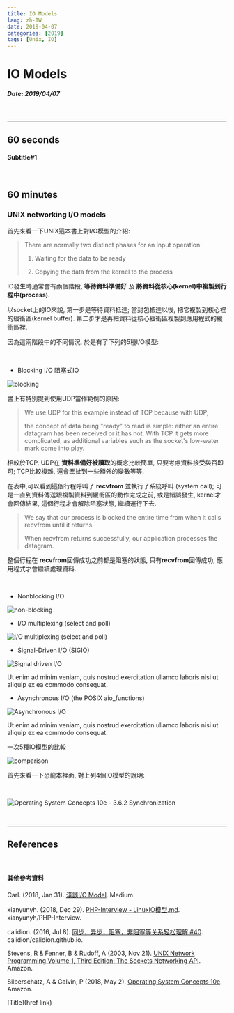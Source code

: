 ```yaml
---
title: IO Models
lang: zh-TW
date: 2019-04-07
categories: [2019]
tags: [Unix, IO]
---
```



# IO Models

##### Date: 2019/04/07

<br>

---


## 60 seconds

#### Subtitle#1


<br>




## 60 minutes

### UNIX networking I/O models

首先來看一下UNIX這本書上對I/O模型的介紹:

>There are normally two distinct phases for
an input operation:
>
>1. Waiting for the data to be ready
>
>2. Copying the data from the kernel to the process

IO發生時通常會有兩個階段, **等待資料準備好** 及 **將資料從核心(kernel)中複製到行程中(process)**.

以socket上的IO來說, 第一步是等待資料抵達; 當封包抵達以後, 把它複製到核心裡的緩衝區(kernel buffer).
第二步才是再把資料從核心緩衝區複製到應用程式的緩衝區裡.

因為這兩階段中的不同情況, 於是有了下列的5種I/O模型:

<br>

- Blocking I/O 阻塞式IO

![blocking][img#02]

書上有特別提到使用UDP當作範例的原因:

>We use UDP for this example instead of TCP because with UDP,
>
>the concept of data being
"ready" to read is simple: either an entire datagram has been received or it has not. With
TCP it gets more complicated, as additional variables such as the socket's low-water mark
come into play.

相較於TCP, UDP在 **資料準備好被讀取**的概念比較簡單, 只要考慮資料接受與否即可;
TCP比較複雜, 還會牽扯到一些額外的變數等等.

在表中,可以看到這個行程呼叫了 **recvfrom** 並執行了系統呼叫 (system call);
可是一直到資料傳送跟複製資料到緩衝區的動作完成之前, 或是錯誤發生, kernel才會回傳結果,
這個行程才會解除阻塞狀態, 繼續運行下去.

> We say that our process is blocked the entire time from when it calls recvfrom until it
returns.
>
>When recvfrom returns successfully, our application processes the datagram.

整個行程在 **recvfrom**回傳成功之前都是阻塞的狀態, 只有**recvfrom**回傳成功, 應用程式才會繼續處理資料.

<br>

- Nonblocking I/O

![non-blocking][img#03]

- I/O multiplexing (select and poll)

![I/O multiplexing (select and poll)][img#04]


- Signal-Driven I/O (SIGIO)

![Signal driven I/O][img#05]

Ut enim ad minim veniam, quis nostrud exercitation ullamco laboris nisi ut aliquip ex ea commodo consequat.

- Asynchronous I/O (the POSIX aio_functions)

![Asynchronous I/O][img#06]

Ut enim ad minim veniam, quis nostrud exercitation ullamco laboris nisi ut aliquip ex ea commodo consequat.


一次5種IO模型的比較

![comparison][img#07]





首先來看一下恐龍本裡面, 對上列4個IO模型的說明:

<br>

![Operating System Concepts 10e - 3.6.2 Synchronization][img#01]


<br>

---


## References

[img#01]: /images/2019/april/3e9d19e1edb50b83f1c5ff8fffab1113cadaea87c7dd657b3522d0af6cbe4ee7.png "Operating System Concepts 10e - 3.6.2 Synchronization"

[img#02]: /images/2019/april/2d17e41441c8e68ca4a6821001854913e331c54133df21edd496523c6075cd27.png "Blocking I/O model"

[img#03]: /images/2019/april/64f94a916b338d380d953ee7f144a1694252abe87e3e62b07e14301cd1e7825d.png

[img#04]: /images/2019/april/a524eac80b80ffc018295d5d0a635068bd7fae111c6e7f0c1f0006f50f4205cd.png "I/O multiplexing"

[img#05]: /images/2019/april/0476506e7b93e82d3f6c05f13ecab2d174ab6c33234d9b35c477b0b16a1c92dc.png "Signal driven I/O"

[img#06]: /images/2019/april/9a725fe7d43dfdeda3e49c72a9d28332624c9ef43cf7c85dea3a0c871b66f8d4.png "Asynchronous I/O"

[img#07]: /images/2019/april/1a308013c3e7b257a863e230ca51b8adc49bda8ef6360181bf97943de914961b.png "Comparison"

[ref#01]: link "Link description"


<br>

#### 其他參考資料

Carl. (2018, Jan 31). [淺談I/O Model](https://medium.com/@clu1022/%E6%B7%BA%E8%AB%87i-o-model-32da09c619e6). Medium.

xianyunyh. (2018, Dec 29). [PHP-Interview - LinuxIO模型.md](https://github.com/xianyunyh/PHP-Interview/blob/master/Linux/LinuxIO%E6%A8%A1%E5%9E%8B.md). xianyunyh/PHP-Interview.

calidion. (2016, Jul 8). [同步，异步，阻塞，非阻塞等关系轻松理解 #40](https://github.com/calidion/calidion.github.io/issues/40). calidion/calidion.github.io.

Stevens, R & Fenner, B & Rudoff, A (2003, Nov 21). [UNIX Network Programming Volume 1, Third Edition: The Sockets Networking API](https://www.amazon.com/Unix-Network-Programming-Sockets-Networking/dp/0131411551). Amazon.

Silberschatz, A & Galvin, P (2018, May 2). [Operating System Concepts 10e](https://www.amazon.com/Operating-System-Concepts-Abridged-Companion/dp/1119456339/ref=sr_1_fkmrnull_1?keywords=Operating+System+Concepts+10e&qid=1554626354&s=books&sr=1-1-fkmrnull). Amazon.



[Title](href link)

